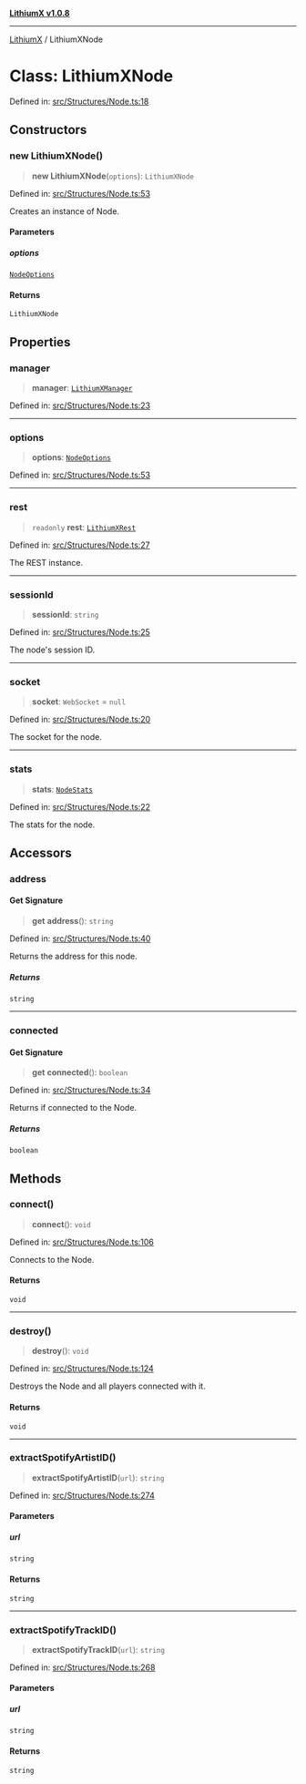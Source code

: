 [**LithiumX v1.0.8**](../README.md)

***

[LithiumX](../globals.md) / LithiumXNode

# Class: LithiumXNode

Defined in: [src/Structures/Node.ts:18](https://github.com/anantix-network/LithiumX/blob/6d83bed841f7c0d8766531c5310768bcb05e7f91/src/Structures/Node.ts#L18)

## Constructors

### new LithiumXNode()

> **new LithiumXNode**(`options`): `LithiumXNode`

Defined in: [src/Structures/Node.ts:53](https://github.com/anantix-network/LithiumX/blob/6d83bed841f7c0d8766531c5310768bcb05e7f91/src/Structures/Node.ts#L53)

Creates an instance of Node.

#### Parameters

##### options

[`NodeOptions`](../interfaces/NodeOptions.md)

#### Returns

`LithiumXNode`

## Properties

### manager

> **manager**: [`LithiumXManager`](LithiumXManager.md)

Defined in: [src/Structures/Node.ts:23](https://github.com/anantix-network/LithiumX/blob/6d83bed841f7c0d8766531c5310768bcb05e7f91/src/Structures/Node.ts#L23)

***

### options

> **options**: [`NodeOptions`](../interfaces/NodeOptions.md)

Defined in: [src/Structures/Node.ts:53](https://github.com/anantix-network/LithiumX/blob/6d83bed841f7c0d8766531c5310768bcb05e7f91/src/Structures/Node.ts#L53)

***

### rest

> `readonly` **rest**: [`LithiumXRest`](LithiumXRest.md)

Defined in: [src/Structures/Node.ts:27](https://github.com/anantix-network/LithiumX/blob/6d83bed841f7c0d8766531c5310768bcb05e7f91/src/Structures/Node.ts#L27)

The REST instance.

***

### sessionId

> **sessionId**: `string`

Defined in: [src/Structures/Node.ts:25](https://github.com/anantix-network/LithiumX/blob/6d83bed841f7c0d8766531c5310768bcb05e7f91/src/Structures/Node.ts#L25)

The node's session ID.

***

### socket

> **socket**: `WebSocket` = `null`

Defined in: [src/Structures/Node.ts:20](https://github.com/anantix-network/LithiumX/blob/6d83bed841f7c0d8766531c5310768bcb05e7f91/src/Structures/Node.ts#L20)

The socket for the node.

***

### stats

> **stats**: [`NodeStats`](../interfaces/NodeStats.md)

Defined in: [src/Structures/Node.ts:22](https://github.com/anantix-network/LithiumX/blob/6d83bed841f7c0d8766531c5310768bcb05e7f91/src/Structures/Node.ts#L22)

The stats for the node.

## Accessors

### address

#### Get Signature

> **get** **address**(): `string`

Defined in: [src/Structures/Node.ts:40](https://github.com/anantix-network/LithiumX/blob/6d83bed841f7c0d8766531c5310768bcb05e7f91/src/Structures/Node.ts#L40)

Returns the address for this node.

##### Returns

`string`

***

### connected

#### Get Signature

> **get** **connected**(): `boolean`

Defined in: [src/Structures/Node.ts:34](https://github.com/anantix-network/LithiumX/blob/6d83bed841f7c0d8766531c5310768bcb05e7f91/src/Structures/Node.ts#L34)

Returns if connected to the Node.

##### Returns

`boolean`

## Methods

### connect()

> **connect**(): `void`

Defined in: [src/Structures/Node.ts:106](https://github.com/anantix-network/LithiumX/blob/6d83bed841f7c0d8766531c5310768bcb05e7f91/src/Structures/Node.ts#L106)

Connects to the Node.

#### Returns

`void`

***

### destroy()

> **destroy**(): `void`

Defined in: [src/Structures/Node.ts:124](https://github.com/anantix-network/LithiumX/blob/6d83bed841f7c0d8766531c5310768bcb05e7f91/src/Structures/Node.ts#L124)

Destroys the Node and all players connected with it.

#### Returns

`void`

***

### extractSpotifyArtistID()

> **extractSpotifyArtistID**(`url`): `string`

Defined in: [src/Structures/Node.ts:274](https://github.com/anantix-network/LithiumX/blob/6d83bed841f7c0d8766531c5310768bcb05e7f91/src/Structures/Node.ts#L274)

#### Parameters

##### url

`string`

#### Returns

`string`

***

### extractSpotifyTrackID()

> **extractSpotifyTrackID**(`url`): `string`

Defined in: [src/Structures/Node.ts:268](https://github.com/anantix-network/LithiumX/blob/6d83bed841f7c0d8766531c5310768bcb05e7f91/src/Structures/Node.ts#L268)

#### Parameters

##### url

`string`

#### Returns

`string`
